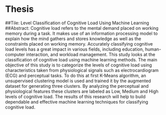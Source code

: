# Thesis
##Tile: Level Classification of Cognitive Load Using Machine Learning
##Abstract:
Cognitive load refers to the mental demand placed on working memory during a task. It makes use
of an information processing model to explain how the mind gathers and stores knowledge as well
as the constraints placed on working memory. Accurately classifying cognitive load levels has a
great impact in various fields, including education, human-computer interaction, and workload
management. This study looks at the classification of cognitive load using machine learning
methods. The main objective of this study is to categorize the levels of cognitive load using
characteristics taken from physiological signals such as electrocardiogram (ECG) and perceptual
tasks. To do this at first K-Means algorithm, an unsupervised clustering model is used and trained
it by the augmented dataset for generating three clusters. By analyzing the perceptual and
physiological features these clusters are labeled as Low, Medium and High levels of cognitive
load. The results of this research will help to build dependable and effective machine learning
techniques for classifying cognitive load.
